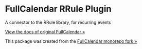 
# FullCalendar RRule Plugin

A connector to the RRule library, for recurring events

[View the docs of original FullCalendar &raquo;](https://fullcalendar.io/docs/rrule-plugin)

This package was created from the [FullCalendar monorepo fork &raquo;](https://github.com/aleksandr-erin/fullcalendar)
